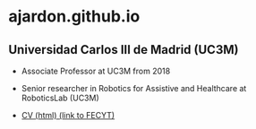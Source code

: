 # ajardon.github.io
## Universidad Carlos III de Madrid (UC3M) 
* Associate Professor at UC3M from 2018

* Senior researcher in Robotics for Assistive and Healthcare at RoboticsLab (UC3M)

* [CV (html) (link to FECYT)](https://cvn.fecyt.es/editor/downloadPdfHistory/cvn_202201071955469270001641581876314.pdf)
